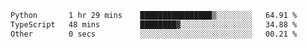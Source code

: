 <!--START_SECTION:waka-->

```txt
Python       1 hr 29 mins    ████████████████▒░░░░░░░░   64.91 %
TypeScript   48 mins         ████████▓░░░░░░░░░░░░░░░░   34.88 %
Other        0 secs          ░░░░░░░░░░░░░░░░░░░░░░░░░   00.21 %
```

<!--END_SECTION:waka-->
